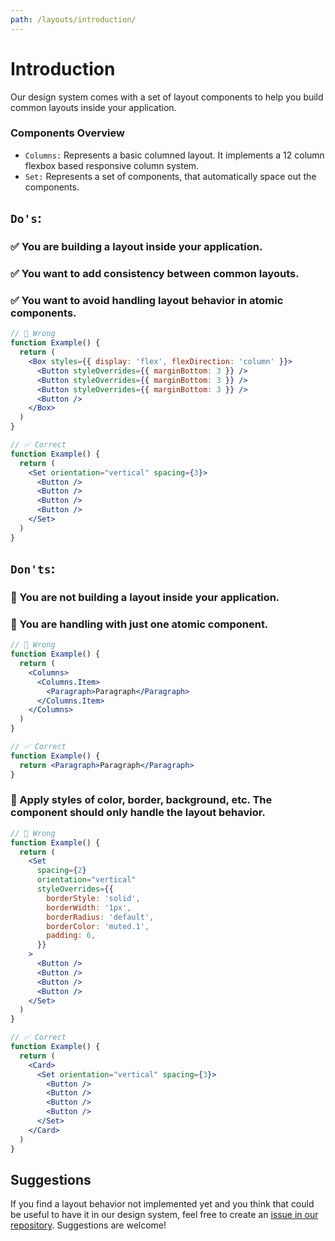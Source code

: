 ```yaml
---
path: /layouts/introduction/
---
```


# Introduction

Our design system comes with a set of layout components to help you build common layouts inside your application.

### Components Overview

- `Columns:` Represents a basic columned layout. It implements a 12 column flexbox based responsive column system.
- `Set:` Represents a set of components, that automatically space out the components.

## `Do's`:

### ✅ You are building a layout inside your application.

### ✅ You want to add consistency between common layouts.

### ✅ You want to avoid handling layout behavior in atomic components.

```jsx static
// 🚫 Wrong
function Example() {
  return (
    <Box styles={{ display: 'flex', flexDirection: 'column' }}>
      <Button styleOverrides={{ marginBottom: 3 }} />
      <Button styleOverrides={{ marginBottom: 3 }} />
      <Button styleOverrides={{ marginBottom: 3 }} />
      <Button />
    </Box>
  )
}

// ✅ Correct
function Example() {
  return (
    <Set orientation="vertical" spacing={3}>
      <Button />
      <Button />
      <Button />
      <Button />
    </Set>
  )
}
```

## `Don'ts`:

### 🚫 You are not building a layout inside your application.

### 🚫 You are handling with just one atomic component.

```jsx static
// 🚫 Wrong
function Example() {
  return (
    <Columns>
      <Columns.Item>
        <Paragraph>Paragraph</Paragraph>
      </Columns.Item>
    </Columns>
  )
}

// ✅ Correct
function Example() {
  return <Paragraph>Paragraph</Paragraph>
}
```

### 🚫 Apply styles of color, border, background, etc. The component should only handle the layout behavior.

```jsx static
// 🚫 Wrong
function Example() {
  return (
    <Set
      spacing={2}
      orientation="vertical"
      styleOverrides={{
        borderStyle: 'solid',
        borderWidth: '1px',
        borderRadius: 'default',
        borderColor: 'muted.1',
        padding: 6,
      }}
    >
      <Button />
      <Button />
      <Button />
      <Button />
    </Set>
  )
}

// ✅ Correct
function Example() {
  return (
    <Card>
      <Set orientation="vertical" spacing={3}>
        <Button />
        <Button />
        <Button />
        <Button />
      </Set>
    </Card>
  )
}
```

## Suggestions

If you find a layout behavior not implemented yet and you think that could be useful to have it in our design system, feel free to create an [issue in our repository](https://github.com/vtex/onda/issues/new/choose). Suggestions are welcome!
